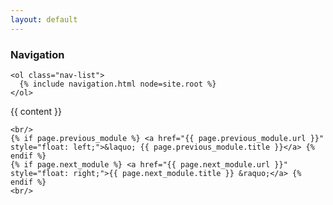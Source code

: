 ```yaml
---
layout: default
---
```


<script src="https://cdn.mathjax.org/mathjax/latest/MathJax.js?config=TeX-AMS-MML_HTMLorMML" type="text/javascript"></script>
<script>
  MathJax.Hub.Config({tex2jax: {inlineMath: [['$$','$$']]}});
</script>

<div class="row">
  <div class="col-3">
    <h3>Navigation</h3>

    <ol class="nav-list">
      {% include navigation.html node=site.root %}
    </ol>
  </div>

  <div class="col-9">
    {{ content }}

    <br/>
    {% if page.previous_module %} <a href="{{ page.previous_module.url }}" style="float: left;">&laquo; {{ page.previous_module.title }}</a> {% endif %}
    {% if page.next_module %} <a href="{{ page.next_module.url }}" style="float: right;">{{ page.next_module.title }} &raquo;</a> {% endif %}
    <br/>
  </div>
</div>
